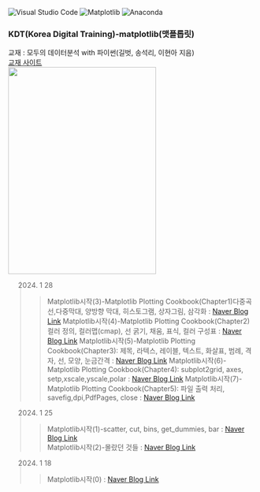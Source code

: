 ![Visual Studio Code](https://img.shields.io/badge/Visual%20Studio%20Code-0078d7.svg?style=for-the-badge&logo=visual-studio-code&logoColor=white)
![Matplotlib](https://img.shields.io/badge/Matplotlib-%23ffffff.svg?style=for-the-badge&logo=Matplotlib&logoColor=black)
![Anaconda](https://img.shields.io/badge/Anaconda-%2344A833.svg?style=for-the-badge&logo=anaconda&logoColor=white)




### KDT(Korea Digital Training)-matplotlib(맷플롭릿)

교재 : 모두의 데이터분석 with 파이썬(길벗, 송석리, 이현아 지음)      
[교재 사이트](http://www.acornpub.co.kr/book/matplotlib)    
<img src="http://www.acornpub.co.kr/tb/detail/book/fj/gh/1630951273IC8sMzKN.jpg" width=300, height=420>   



> 2024. 1 28
>  > Matplotlib시작(3)-Matplotlib Plotting Cookbook(Chapter1)다중곡선,다중막대, 양방향 막대, 히스토그램, 상자그림, 삼각화 : [Naver Blog Link](https://blog.naver.com/mathnoah/223336034166)
>  > Matplotlib시작(4)-Matplotlib Plotting Cookbook(Chapter2) 컬러 정의, 컬러맵(cmap), 선 굵기, 채움, 표식, 컬러 구성표 : [Naver Blog Link](https://blog.naver.com/mathnoah/223336096678)
>  > Matplotlib시작(5)-Matplotlib Plotting Cookbook(Chapter3): 제목, 라텍스, 레이블, 텍스트, 화살표, 범례, 격자, 선, 모양, 눈금간격 : [Naver Blog Link](https://blog.naver.com/mathnoah/223336300314)
>  > Matplotlib시작(6)-Matplotlib Plotting Cookbook(Chapter4): subplot2grid, axes, setp,xscale,yscale,polar : [Naver Blog Link](https://blog.naver.com/mathnoah/223336326398)
>  > Matplotlib시작(7)-Matplotlib Plotting Cookbook(Chapter5): 파일 출력 처리, savefig,dpi,PdfPages, close : [Naver Blog Link](https://blog.naver.com/mathnoah/223336346364) 

> 2024. 1 25    
>  > Matplotlib시작(1)-scatter, cut, bins, get_dummies, bar : [Naver Blog Link](https://blog.naver.com/mathnoah/223333502629)    
>  > Matplotlib시작(2)-몰랐던 것들 : [Naver Blog Link](https://blog.naver.com/mathnoah/223333525489)    

> 2024. 1 18      
>  > Matplotlib시작(0) : [Naver Blog Link](https://blog.naver.com/mathnoah/223326059527)       
